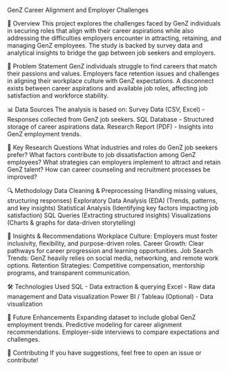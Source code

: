 GenZ Career Alignment and Employer Challenges

📌 Overview
This project explores the challenges faced by GenZ individuals in securing roles that align with their career aspirations while also addressing the difficulties employers encounter in attracting, retaining, and managing GenZ employees. The study is backed by survey data and analytical insights to bridge the gap between job seekers and employers.

🚀 Problem Statement
GenZ individuals struggle to find careers that match their passions and values.
Employers face retention issues and challenges in aligning their workplace culture with GenZ expectations.
A disconnect exists between career aspirations and available job roles, affecting job satisfaction and workforce stability.

📊 Data Sources
The analysis is based on:
Survey Data (CSV, Excel) - Responses collected from GenZ job seekers.
SQL Database - Structured storage of career aspirations data.
Research Report (PDF) - Insights into GenZ employment trends.

📌 Key Research Questions
What industries and roles do GenZ job seekers prefer?
What factors contribute to job dissatisfaction among GenZ employees?
What strategies can employers implement to attract and retain GenZ talent?
How can career counseling and recruitment processes be improved?

🔍 Methodology
Data Cleaning & Preprocessing (Handling missing values, structuring responses)
Exploratory Data Analysis (EDA) (Trends, patterns, and key insights)
Statistical Analysis (Identifying key factors impacting job satisfaction)
SQL Queries (Extracting structured insights)
Visualizations (Charts & graphs for data-driven storytelling)

🎯 Insights & Recommendations
Workplace Culture: Employers must foster inclusivity, flexibility, and purpose-driven roles.
Career Growth: Clear pathways for career progression and learning opportunities.
Job Search Trends: GenZ heavily relies on social media, networking, and remote work options.
Retention Strategies: Competitive compensation, mentorship programs, and transparent communication.

🛠️ Technologies Used
SQL - Data extraction & querying
Excel - Raw data management and Data visualization
Power BI / Tableau (Optional) - Data visualization

📌 Future Enhancements
Expanding dataset to include global GenZ employment trends.
Predictive modeling for career alignment recommendations.
Employer-side interviews to compare expectations and challenges.

🤝 Contributing
If you have suggestions, feel free to open an issue or contribute!

